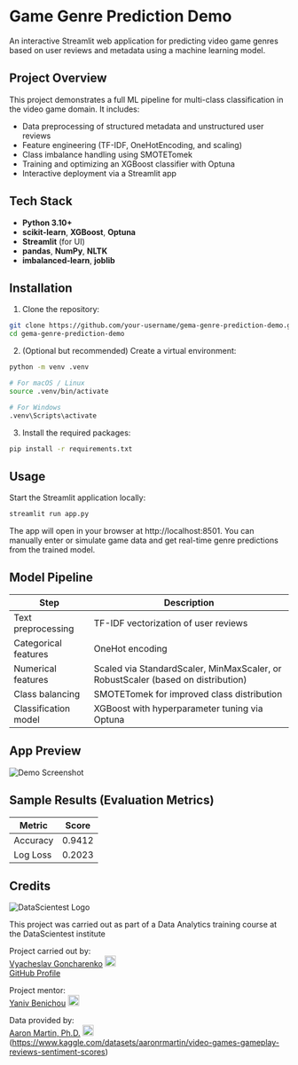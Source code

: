 # Game Genre Prediction Demo
An interactive Streamlit web application for predicting video game genres based on user reviews and metadata using a machine learning model.


## Project Overview

This project demonstrates a full ML pipeline for multi-class classification in the video game domain. It includes:

- Data preprocessing of structured metadata and unstructured user reviews
- Feature engineering (TF-IDF, OneHotEncoding, and scaling)
- Class imbalance handling using SMOTETomek
- Training and optimizing an XGBoost classifier with Optuna
- Interactive deployment via a Streamlit app


## Tech Stack

- **Python 3.10+**
- **scikit-learn**, **XGBoost**, **Optuna**
- **Streamlit** (for UI)
- **pandas**, **NumPy**, **NLTK**
- **imbalanced-learn**, **joblib**


## Installation

1. Clone the repository:

```bash
git clone https://github.com/your-username/gema-genre-prediction-demo.git
cd gema-genre-prediction-demo
```

2. (Optional but recommended) Create a virtual environment:  
```bash
python -m venv .venv

# For macOS / Linux
source .venv/bin/activate

# For Windows
.venv\Scripts\activate
```

3. Install the required packages:  
```bash
pip install -r requirements.txt
```


## Usage
Start the Streamlit application locally:  
```bash
streamlit run app.py
```

The app will open in your browser at http://localhost:8501.
You can manually enter or simulate game data and get real-time genre predictions from the trained model.


## Model Pipeline

| Step                  | Description                                           |
|-----------------------|-------------------------------------------------------|
| Text preprocessing    | TF-IDF vectorization of user reviews                  |
| Categorical features  | OneHot encoding                                       |
| Numerical features    | Scaled via StandardScaler, MinMaxScaler, or RobustScaler (based on distribution) |
| Class balancing       | SMOTETomek for improved class distribution            |
| Classification model  | XGBoost with hyperparameter tuning via Optuna         |


## App Preview

![Demo Screenshot](https://link-to-your-screenshot.com/demo.png)


## Sample Results (Evaluation Metrics)

| Metric      | Score     |
|-------------|-----------|
| Accuracy    | 0.9412    |
| Log Loss    | 0.2023    |



## Credits
![DataScientest Logo](https://datascientest.com/wp-content/uploads/2022/03/logo-2021.png)

This project was carried out as part of a Data Analytics training course at the DataScientest institute  

Project carried out by:  
[Vyacheslav Goncharenko](https://www.linkedin.com/in/vyacheslavgoncharenko/)
<a href="https://www.linkedin.com/in/dein-linkedin-name" target="_blank">
  <img src="https://img.shields.io/badge/-LinkedIn-0A66C2?style=flat&logo=linkedin&logoColor=white" alt="LinkedIn" height="20"/>
</a>  
[GitHub Profile](https://github.com/JIP-Wide)

Project mentor:  
[Yaniv Benichou](https://www.linkedin.com/in/yaniv-benichou/)
<a href="https://www.linkedin.com/in/yaniv-benichou/" target="_blank">
  <img src="https://img.shields.io/badge/-LinkedIn-0A66C2?style=flat&logo=linkedin&logoColor=white" alt="LinkedIn" height="20"/>
</a>  

Data provided by:  
[Aaron Martin, Ph.D.](https://www.linkedin.com/in/aaron-martin-phd/)
<a href="https://www.linkedin.com/in/aaron-martin-phd/" target="_blank">
  <img src="https://img.shields.io/badge/-LinkedIn-0A66C2?style=flat&logo=linkedin&logoColor=white" alt="LinkedIn" height="20"/>
</a>  
(https://www.kaggle.com/datasets/aaronrmartin/video-games-gameplay-reviews-sentiment-scores)
